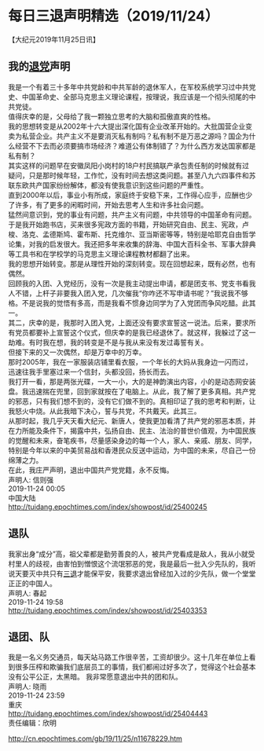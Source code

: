 # 每日三退声明精选（2019/11/24）
  
  
【大纪元2019年11月25日讯】  
## 我的<a href="http://cn.epochtimes.com/gb/tag/%E9%80%80%E5%85%9A.html">退党</a>声明  
我是一个有着三十多年中共党龄和中共军龄的退休军人，在军校系统学习过中共党史、中国革命史、全部马克思主义理论课程，按理说，我应该是一个彻头彻尾的中共党徒。  
值得庆幸的是，父母给了我一颗独立思考的大脑和孤傲直爽的性格。  
我的思想转变是从2002年十六大提出深化国有企业改革开始的。大批国营企业变卖为私营企业。共产主义不是要消灭私有制吗？私有制不是万恶之源吗？国企为什么经营不下去而必须要搞市场经济？难道公有体制错了？为什么西方发达国家都是私有制？  
其实这样的问题早在安徽凤阳小岗村的18户村民搞联产承包责任制的时候就有过疑问，只是那时候年轻，工作忙，没有时间去想这类问题。甚至八九六四事件和苏联东欧共产国家纷纷解体，都没有使我意识到这些问题的严重性。  
直到2000年以后，事业小有所成，家庭终于安稳下来，工作得心应手，应酬也少了许多，有了更多的闲暇时间，开始去思考人生和许多社会问题。  
猛然间意识到，党的事业有问题，共产主义有问题，中共领导的中国革命有问题。  
于是我开始跑书店，买来很多宪政方面的书籍，开始研究自由、民主、宪政，卢梭、洛克、孟德斯鸠、霍布斯、托克维尔、亚当斯密等等，特别是哈耶克自由哲学论集，对我的启发很大。我还把多年来收集的辞海、中国大百科全书、军事大辞典等工具书和在学校学的马克思主义理论课程教材都翻了出来。  
我的思想开始转变。那是从理性开始的深刻转变。现在回想起来，既有必然，也有偶然。  
回顾我的入团、入党经历，没有一次是我主动提出申请，都是团支书、党支书看我人不错，上杆子非要我入团入党，几次催我“你咋还不写申请书呢？”我说我不够格。不是说我的觉悟有多高，而是我看不惯身边同学为了入党团而争风吃醋。此其一。  
其二，庆幸的是，我那时入团入党，上面还没有要求宣誓这一说法。后来，要求所有党员都要补上宣誓这个仪式，但庆幸的是我已经退休了。就这样，我躲过了这一劫难。有时我在想，我的转变是不是与我从来没有发过毒誓有关。  
但接下来的又一次偶然，却是万幸中的万幸。  
那时2005年，我在一家服装店铺里看衣服，一个年长的大妈从我身边一闪而过，迅速往我手里塞过来一个信封，头都没回，扬长而去。  
我打开一看，那是两张光碟，一大一小，大的是神韵演出内容，小的是动态网安装盘。我迅速揣在兜里，回到家就按在了电脑上。从此，我了解了更多真相。共产党的邪恶，只有我们想不到的，没有它们做不到的。真相印证了我的思考和判断，让我怒火中烧。从此我暗下决心，誓与共党，不共戴天。此其三。  
从那时起，我几乎天天看大纪元、新唐人，使我更加看清了共产党的邪恶本质，并在力所能及条件下，揭露中共，弘扬自由、民主、法治的普世价值观，为中国民族的觉醒和未来，奋笔疾书，尽量感染身边的每一个人，家人、亲戚、朋友、同学，特别是今年以来的中美贸易战和香港民众反送中运动，为中国的未来，尽自己一份绵薄之力。  
在此，我庄严声明，退出中国共产党党籍，永不反悔。  
声明人: 信则强  
2019-11-24 00:05  
中国大陆  
<a href="http://tuidang.epochtimes.com/index/showpost/id/25400245">http://tuidang.epochtimes.com/index/showpost/id/25400245</a>  
## 退队  
我家出身“成分”高，祖父辈都是勤劳善良的人，被共产党看成是敌人，我从小就受村里人的歧视，由害怕到憎恨这个流氓邪恶的党，我是最后一批入少先队的，我听说天要灭中共只有<a href="http://cn.epochtimes.com/gb/tag/%E4%B8%89%E9%80%80.html">三退</a>才能保平安，我要求退出曾经加入过的少先队，做一个堂堂正正的中国人。  
声明人: 春起  
2019-11-24 19:58  
<a href="http://tuidang.epochtimes.com/index/showpost/id/25403353">http://tuidang.epochtimes.com/index/showpost/id/25403353</a>  
## 退团、队  
我是一名义务交通员，每天站马路工作很辛苦，工资却很少。这十几年在单位上看到很多压榨和欺骗我们底层员工的事情，我们都闹过好多次了，觉得这个社会基本没有公平公正，太黑暗。 我非常愿意退出中共的团和队。  
声明人: 晓雨  
2019-11-24 23:59  
重庆  
<a href="http://tuidang.epochtimes.com/index/showpost/id/25404443">http://tuidang.epochtimes.com/index/showpost/id/25404443</a>  
责任编辑：欣明  
  
  
  
http://cn.epochtimes.com/gb/19/11/25/n11678229.htm
